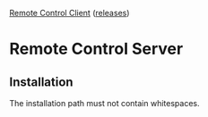 [Remote Control Client](https://github.com/Tum4ik/remote-control-client) ([releases](https://github.com/Tum4ik/remote-control-client/releases))
# Remote Control Server

## Installation
The installation path must not contain whitespaces.

